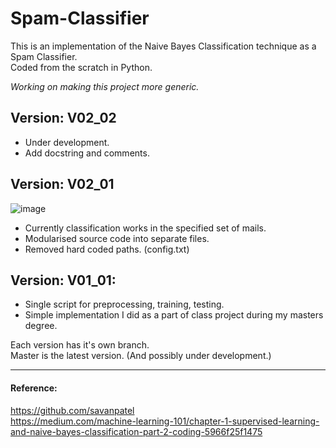 # Spam-Classifier

This is an implementation of the Naive Bayes Classification technique as a Spam Classifier.    
Coded from the scratch in Python.

_Working on making this project more generic._

## Version: V02_02    
- Under development.
- Add docstring and comments.

## Version: V02_01    

![image](https://user-images.githubusercontent.com/17706548/194677163-c0e0f80c-7a59-4b44-b6d5-da15e90ec888.png)


- Currently classification works in the specified set of mails.
- Modularised source code into separate files.
- Removed hard coded paths. (config.txt)

## Version: V01_01:
- Single script for preprocessing, training, testing. 
- Simple implementation I did as a part of class project during my masters degree.

Each version has it's own branch.   
Master is the latest version. (And possibly under development.)    

___


#### Reference:
https://github.com/savanpatel    
https://medium.com/machine-learning-101/chapter-1-supervised-learning-and-naive-bayes-classification-part-2-coding-5966f25f1475
